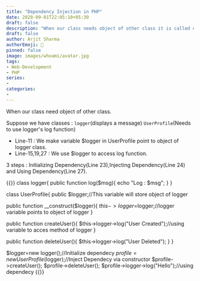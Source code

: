```yaml
---
title: "Dependency Injection in PHP"
date: 2020-09-01T22:05:10+05:30
draft: false
description: "When our class needs object of other class it is called dependency injection"
draft: false
author: Arjit Sharma
authorEmoji: 🤖
pinned: false
image: images/whoami/avatar.jpg
tags:
- Web-Development
- PHP
series:
- 
categories:
- 
---
```


When our class need object of other class.

Suppose we have classes : `logger`(displays a message)        `UserProfile`(Needs to use logger's log function)
- Line-11 : We make variable $logger in UserProfile point to object of logger class.
- Line-15,19,27 : We use $logger to access log function.

3 steps : Initializing Dependency(Line 23),Injecting Dependency(Line 24) and Using Dependency(Line 27).

{{<highlight php>}}
class logger{
public function log($msg){
    echo "Log : $msg";
  }
}

class UserProfile{
  public $logger;//This variable will store object of logger
  
  public function __construct($logger){
    $this->logger=$logger;//logger variable points to object of logger 
  }  

  public function createUser(){
    $this->logger->log("User Created");//using variable to acces method of logger
  }

  public function deleteUser(){
    $this->logger->log("User Deleted");
  }
}

$logger=new logger();//Initialize dependecy
$profile=new UserProfile($logger);//Inject Dependecy via constructor
$profile->createUser();
$profile->deleteUser();
$profile->logger->log("Hello");//using dependecy
{{</highlight>}}